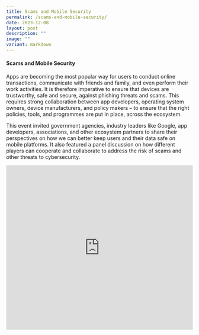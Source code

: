 ```yaml
---
title: Scams and Mobile Security
permalink: /scams-and-mobile-security/
date: 2023-12-08
layout: post
description: ""
image: ""
variant: markdown
---
```

#### **Scams and Mobile Security**

Apps are becoming the most popular way for users to conduct online transactions, communicate with friends and family, and even perform their work activities. It is therefore imperative to ensure that devices are trustworthy, safe and secure, against phishing threats and scams. This requires strong collaboration between app developers, operating system owners, device manufacturers, and policy makers – to ensure that the right policies, tools, and programmes are put in place, across the ecosystem. 

This event invited government agencies, industry leaders like Google, app developers, associations, and other ecosystem partners to share their perspectives on how we can better keep users and their data safe on mobile platforms. It also featured a panel discussion on how different players can cooperate and collaborate to address the risk of scams and other threats to cybersecurity. 

<iframe allowfullscreen="" allow="accelerometer; autoplay; clipboard-write; encrypted-media; gyroscope; picture-in-picture; web-share" frameborder="0" title="YouTube video player" src="https://www.youtube.com/embed/to7WjaINI_8?si=HTOkUyvGmrqRmr0C" width="100%" height="445"></iframe>
